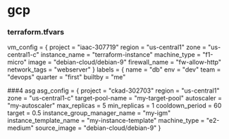 # gcp
### terraform.tfvars
vm_config = {
        project = "iaac-307719"
        region = "us-central1"
        zone = "us-central1-c"
        instance_name = "terraform-instance"
        machine_type = "f1-micro"
        image = "debian-cloud/debian-9"
        firewall_name = "fw-allow-http"
        network_tags = "webserver"
}
labels = {
        name = "db"
        env = "dev"
        team = "devops"
        quarter = "first"
        builtby = "me"

###4 asg
asg_config = {
	project = "ckad-302703"
	region = "us-central1"
	zone = "us-central1-c"
	target-pool-name = "my-target-pool"
	autoscaler = "my-autoscaler"
	max_replicas = 5
	min_replicas = 1
	cooldown_period = 60
	target = 0.5
	instance_group_manager_name = "my-igm"
	instance_template_name = "my-instance-template"
	machine_type = "e2-medium"
	source_image = "debian-cloud/debian-9"
}
